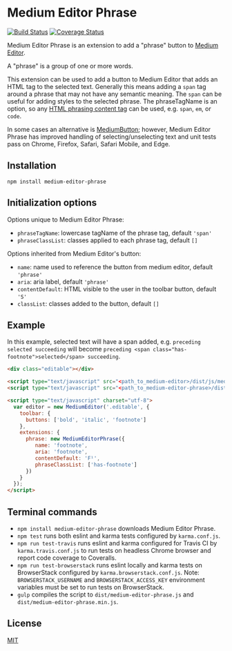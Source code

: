 # Medium Editor Phrase

[![Build Status](https://travis-ci.org/nymag/medium-editor-phrase.svg)](https://travis-ci.org/nymag/medium-editor-phrase)
[![Coverage Status](https://coveralls.io/repos/nymag/medium-editor-phrase/badge.svg?branch=master)](https://coveralls.io/r/nymag/medium-editor-phrase?branch=master)

Medium Editor Phrase is an extension to add a "phrase" button to [Medium Editor](https://github.com/yabwe/medium-editor).

A "phrase" is a group of one or more words.

This extension can be used to add a button to Medium Editor that adds an HTML tag to the selected text. Generally this means adding a `span` tag around a phrase that may not have any semantic meaning. The `span` can be useful for adding styles to the selected phrase. The phraseTagName is an option, so any [HTML phrasing content tag](https://developer.mozilla.org/en-US/docs/Web/Guide/HTML/Content_categories#Phrasing_content) can be used, e.g. `span`, `em`, or `code`.

In some cases an alternative is [MediumButton](https://github.com/arcs-/MediumButton); however, Medium Editor Phrase has improved handling of selecting/unselecting text and unit tests pass on Chrome, Firefox, Safari, Safari Mobile, and Edge.

## Installation

```
npm install medium-editor-phrase
```


## Initialization options

Options unique to Medium Editor Phrase:

* `phraseTagName`: lowercase tagName of the phrase tag, default `'span'`
* `phraseClassList`: classes applied to each phrase tag, default `[]`

Options inherited from Medium Editor's button:

* `name`: name used to reference the button from medium editor, default `'phrase'`
* `aria`: aria label, default `'phrase'`
* `contentDefault`: HTML visible to the user in the toolbar button, default `'S'`
* `classList`: classes added to the button, default `[]`


## Example

In this example, selected text will have a span added, 
e.g. `preceding selected succeeding` will become `preceding <span class="has-footnote">selected</span> succeeding`.

```html
<div class="editable"></div>

<script type="text/javascript" src="<path_to_medium-editor>/dist/js/medium-editor.js"></script>
<script type="text/javascript" src="<path_to_medium-editor-phrase>/dist/medium-editor-phrase.js"></script>

<script type="text/javascript" charset="utf-8">
  var editor = new MediumEditor('.editable', {
    toolbar: {
      buttons: ['bold', 'italic', 'footnote']
    },
    extensions: {
      phrase: new MediumEditorPhrase({
         name: 'footnote',
         aria: 'footnote',
         contentDefault: 'F¹',
         phraseClassList: ['has-footnote']
      })
    }
  });
</script>
```


## Terminal commands
* `npm install medium-editor-phrase` downloads Medium Editor Phrase.
* `npm test` runs both eslint and karma tests configured by `karma.conf.js`.
* `npm run test-travis` runs eslint and karma configured for Travis CI by `karma.travis.conf.js` to run tests on headless Chrome browser and report code coverage to Coveralls.
* `npm run test-browserstack` runs eslint locally and karma tests on BrowserStack configured by `karma.browserstack.conf.js`. Note: `BROWSERSTACK_USERNAME` and `BROWSERSTACK_ACCESS_KEY` environment variables must be set to run tests on BrowserStack.
* `gulp` compiles the script to `dist/medium-editor-phrase.js` and `dist/medium-editor-phrase.min.js`.


## License

[MIT](https://github.com/nymag/medium-editor-phrase/blob/master/LICENSE)
